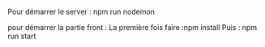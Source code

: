 Pour démarrer le server :
npm run nodemon


pour démarrer la partie front :
La première fois faire :npm install 
Puis :
npm run start